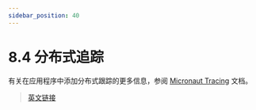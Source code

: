 ```yaml
---
sidebar_position: 40
---
```


# 8.4 分布式追踪

有关在应用程序中添加分布式跟踪的更多信息，参阅 [Micronaut Tracing](/tracing.html) 文档。

> [英文链接](https://micronaut-projects.github.io/micronaut-docs-mn3/3.9.4/guide/index.html#distributedTracing)

